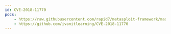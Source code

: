 ```yaml
---
id: CVE-2018-11770
pocs:
    - https://raw.githubusercontent.com/rapid7/metasploit-framework/master/modules/exploits/linux/http/spark_unauth_rce.rb
    - https://github.com/ivanitlearning/CVE-2018-11770
---
```


